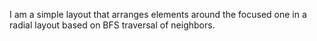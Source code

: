 I am a simple layout that arranges elements around the focused one in a radial layout based on BFS traversal of neighbors.